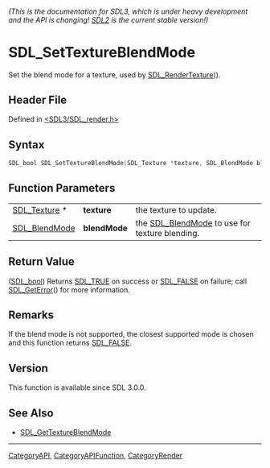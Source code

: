 ###### (This is the documentation for SDL3, which is under heavy development and the API is changing! [SDL2](https://wiki.libsdl.org/SDL2/) is the current stable version!)
# SDL_SetTextureBlendMode

Set the blend mode for a texture, used by [SDL_RenderTexture](SDL_RenderTexture)().

## Header File

Defined in [<SDL3/SDL_render.h>](https://github.com/libsdl-org/SDL/blob/main/include/SDL3/SDL_render.h)

## Syntax

```c
SDL_bool SDL_SetTextureBlendMode(SDL_Texture *texture, SDL_BlendMode blendMode);
```

## Function Parameters

|                                |               |                                                                 |
| ------------------------------ | ------------- | --------------------------------------------------------------- |
| [SDL_Texture](SDL_Texture) *   | **texture**   | the texture to update.                                          |
| [SDL_BlendMode](SDL_BlendMode) | **blendMode** | the [SDL_BlendMode](SDL_BlendMode) to use for texture blending. |

## Return Value

([SDL_bool](SDL_bool)) Returns [SDL_TRUE](SDL_TRUE) on success or
[SDL_FALSE](SDL_FALSE) on failure; call [SDL_GetError](SDL_GetError)() for
more information.

## Remarks

If the blend mode is not supported, the closest supported mode is chosen
and this function returns [SDL_FALSE](SDL_FALSE).

## Version

This function is available since SDL 3.0.0.

## See Also

- [SDL_GetTextureBlendMode](SDL_GetTextureBlendMode)

----
[CategoryAPI](CategoryAPI), [CategoryAPIFunction](CategoryAPIFunction), [CategoryRender](CategoryRender)

